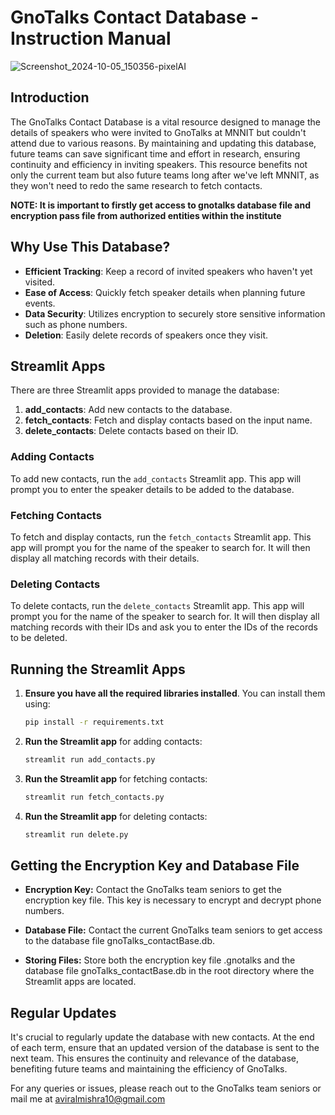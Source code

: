 # GnoTalks Contact Database - Instruction Manual

![Screenshot_2024-10-05_150356-pixelAI](https://github.com/user-attachments/assets/d0d5b1fe-dadd-404f-97da-b5cff7016dda)


## Introduction
The GnoTalks Contact Database is a vital resource designed to manage the details of speakers who were invited to GnoTalks at MNNIT but couldn't attend due to various reasons. By maintaining and updating this database, future teams can save significant time and effort in research, ensuring continuity and efficiency in inviting speakers. This resource benefits not only the current team but also future teams long after we've left MNNIT, as they won't need to redo the same research to fetch contacts.

**NOTE: It is important to firstly get access to gnotalks database file and encryption pass file from authorized entities within the institute**

## Why Use This Database?
- **Efficient Tracking**: Keep a record of invited speakers who haven't yet visited.
- **Ease of Access**: Quickly fetch speaker details when planning future events.
- **Data Security**: Utilizes encryption to securely store sensitive information such as phone numbers.
- **Deletion**: Easily delete records of speakers once they visit.

## Streamlit Apps
There are three Streamlit apps provided to manage the database:
1. **add_contacts**: Add new contacts to the database.
2. **fetch_contacts**: Fetch and display contacts based on the input name.
3. **delete_contacts**: Delete contacts based on their ID.

### Adding Contacts
To add new contacts, run the `add_contacts` Streamlit app. This app will prompt you to enter the speaker details to be added to the database.

### Fetching Contacts
To fetch and display contacts, run the `fetch_contacts` Streamlit app. This app will prompt you for the name of the speaker to search for. It will then display all matching records with their details.

### Deleting Contacts
To delete contacts, run the `delete_contacts` Streamlit app. This app will prompt you for the name of the speaker to search for. It will then display all matching records with their IDs and ask you to enter the IDs of the records to be deleted.

## Running the Streamlit Apps
1. **Ensure you have all the required libraries installed**. You can install them using:
   ```bash
   pip install -r requirements.txt

2. **Run the Streamlit app** for adding contacts:
    ```bash
    streamlit run add_contacts.py
    
3. **Run the Streamlit app** for fetching contacts:
    ```bash
    streamlit run fetch_contacts.py

4. **Run the Streamlit app** for deleting contacts:
    ```bash
    streamlit run delete.py

## Getting the Encryption Key and Database File
- **Encryption Key:** Contact the GnoTalks team seniors to get the encryption key file. This key is necessary to encrypt and decrypt phone numbers.

- **Database File:** Contact the current GnoTalks team seniors to get access to the database file gnoTalks_contactBase.db.

- **Storing Files:** Store both the encryption key file .gnotalks and the database file gnoTalks_contactBase.db in the root directory where the Streamlit apps are located.

## Regular Updates
It's crucial to regularly update the database with new contacts. At the end of each term, ensure that an updated version of the database is sent to the next team. This ensures the continuity and relevance of the database, benefiting future teams and maintaining the efficiency of GnoTalks.

For any queries or issues, please reach out to the GnoTalks team seniors or mail me at aviralmishra10@gmail.com
